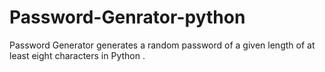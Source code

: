 # Password-Genrator-python
Password Generator generates a random password of a given length of at least eight characters in Python .
